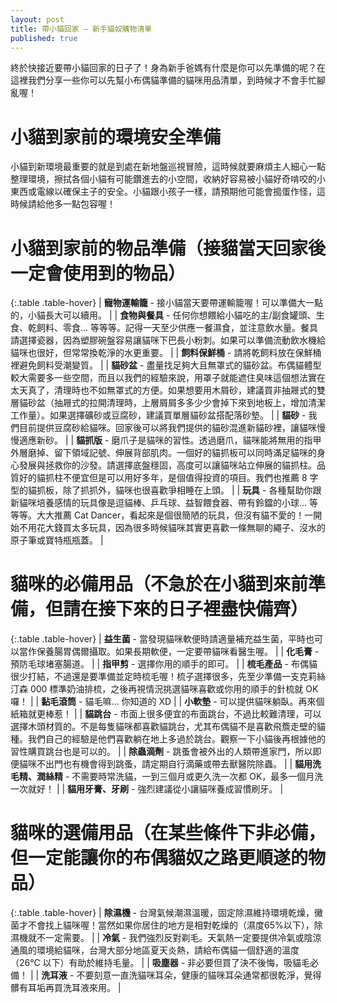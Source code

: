 ```yaml
---
layout: post
title: 帶小貓回家 – 新手貓奴購物清單
published: true
---
```


終於快接近要帶小貓回家的日子了！身為新手爸媽有什麼是你可以先準備的呢？在這裡我們分享一些你可以先幫小布偶貓準備的貓咪用品清單，到時候才不會手忙腳亂喔！

# 小貓到家前的環境安全準備

小貓到新環境最重要的就是到處在新地盤巡視冒險，這時候就要麻煩主人細心一點整理環境，擦拭各個小貓有可能鑽進去的小空間，收納好容易被小貓好奇啃咬的小東西或電線以確保主子的安全。小貓跟小孩子一樣，請預期他可能會搗蛋作怪，這時候請給他多一點包容喔！

# 小貓到家前的物品準備（接貓當天回家後一定會使用到的物品）

{:.table .table-hover}
| **寵物運輸籠** - 接小貓當天要帶運輸籠喔！可以準備大一點的，小貓長大可以續用。 |
| **食物與餐具** - 任何你想餵給小貓吃的主/副食罐頭、生食、乾飼料、零食... 等等等。記得一天至少供應一餐濕食，並注意飲水量。餐具請選擇瓷器，因為塑膠碗盤容易讓貓咪下巴長小粉刺。如果可以準備流動飲水機給貓咪也很好，但常常換乾淨的水更重要。 |
| **飼料保鮮桶** - 請將乾飼料放在保鮮桶裡避免飼料受潮變質。 |
| **貓砂盆** - 盡量找足夠大且無罩式的貓砂盆。布偶貓體型較大需要多一些空間，而且以我們的經驗來說，用罩子就能遮住臭味這個想法實在太天真了，清理時也不如無罩式的方便。如果想要用木屑砂，建議買非抽屜式的雙層貓砂盆（抽屜式的拉開清理時，上層屑屑多多少少會掉下來到地板上，增加清潔工作量）。如果選擇礦砂或豆腐砂，建議買單層貓砂盆搭配落砂墊。 |
| **貓砂** - 我們目前提供豆腐砂給貓咪。回家後可以將我們提供的貓砂混進新貓砂裡，讓貓咪慢慢適應新砂。 |
| **貓抓版** - 磨爪子是貓咪的習性。透過磨爪，貓咪能將無用的指甲外層磨掉、留下領域記號、伸展背部肌肉。一個好的貓抓板可以同時滿足貓咪的身心發展與拯救你的沙發。請選擇底盤穩固，高度可以讓貓咪站立伸展的貓抓柱。品質好的貓抓柱不便宜但是可以用好多年，是個值得投資的項目。我們也推薦 8 字型的貓抓板，除了抓抓外，貓咪也很喜歡爭相睡在上頭。 |
| **玩具** - 各種幫助你跟新貓咪培養感情的玩具像是逗貓棒、乒乓球、益智餵食器、帶有鈴鐺的小球... 等等等。大大推薦 Cat Dancer，看起來是個很簡陋的玩具，但沒有貓不愛的！一開始不用花大錢買太多玩具，因為很多時候貓咪其實更喜歡一條無聊的繩子、沒水的原子筆或寶特瓶瓶蓋。 |

# 貓咪的必備用品（不急於在小貓到來前準備，但請在接下來的日子裡盡快備齊）

{:.table .table-hover}
| **益生菌** - 當發現貓咪軟便時請適量補充益生菌，平時也可以當作保養腸胃偶爾攝取。如果長期軟便，一定要帶貓咪看醫生喔。 |
| **化毛膏** - 預防毛球堵塞腸道。 |
| **指甲剪** - 選擇你用的順手的即可。 |
| **梳毛產品** - 布偶貓很少打結，不過還是要準備並定時梳毛喔！梳子選擇很多，先至少準備一支克莉絲汀森 000 標準奶油排梳，之後再視情況挑選貓咪喜歡或你用的順手的針梳就 OK 囉！ |
| **黏毛滾筒** - 貓毛嘛... 你知道的 XD |
| **小軟墊** - 可以提供貓咪躺臥。再來個紙箱就更棒惹！ |
| **貓跳台** - 市面上很多便宜的布面跳台，不過比較難清理，可以選擇木頭材質的。不是每隻貓咪都喜歡貓跳台，尤其布偶貓不是喜歡飛簷走壁的貓種。我們自己的經驗是他們喜歡躺在地上多過於跳台。觀察一下小貓後再根據他的習性購買跳台也是可以的。 |
| **除蟲滴劑** - 跳蚤會被外出的人類帶進家門，所以即便貓咪不出門也有機會得到跳蚤，請定期自行滴藥或帶去獸醫院除蟲。 |
| **貓用洗毛精、潤絲精** - 不需要時常洗貓，一到三個月或更久洗一次都 OK，最多一個月洗一次就好！ |
| **貓用牙膏、牙刷** - 強烈建議從小讓貓咪養成習慣刷牙。 |

# 貓咪的選備用品（在某些條件下非必備，但一定能讓你的布偶貓奴之路更順遂的物品）

{:.table .table-hover}
| **除濕機** - 台灣氣候潮濕溫暖，固定除濕維持環境乾燥，黴菌才不會找上貓咪喔！當然如果你居住的地方是相對乾燥的（濕度65%以下），除濕機就不一定需要。 |
| **冷氣** - 我們強烈反對剃毛。天氣熱一定要提供冷氣或陰涼通風的環境給貓咪，台灣大部分地區夏天炎熱，請給布偶貓一個舒適的溫度（26℃ 以下）有助於維持毛量。 |
| **吸塵器** - 非必要但買了決不後悔，吸貓毛必備！ |
| **洗耳液** - 不要刻意一直洗貓咪耳朵，健康的貓咪耳朵通常都很乾淨，覺得髒有耳垢再買洗耳液來用。 |
